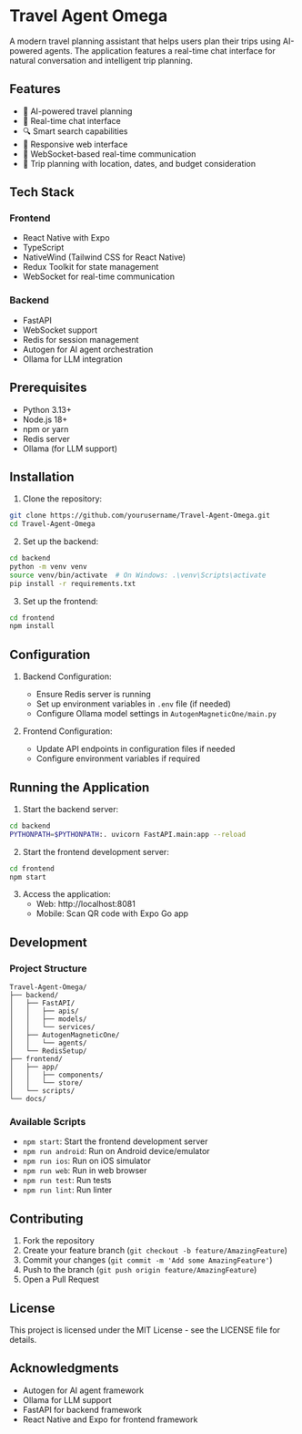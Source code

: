 # Travel Agent Omega

A modern travel planning assistant that helps users plan their trips using AI-powered agents. The application features a real-time chat interface for natural conversation and intelligent trip planning.

## Features

- 🤖 AI-powered travel planning
- 💬 Real-time chat interface
- 🔍 Smart search capabilities
- 📱 Responsive web interface
- 🔄 WebSocket-based real-time communication
- 🎯 Trip planning with location, dates, and budget consideration

## Tech Stack

### Frontend
- React Native with Expo
- TypeScript
- NativeWind (Tailwind CSS for React Native)
- Redux Toolkit for state management
- WebSocket for real-time communication

### Backend
- FastAPI
- WebSocket support
- Redis for session management
- Autogen for AI agent orchestration
- Ollama for LLM integration

## Prerequisites

- Python 3.13+
- Node.js 18+
- npm or yarn
- Redis server
- Ollama (for LLM support)

## Installation

1. Clone the repository:
```bash
git clone https://github.com/yourusername/Travel-Agent-Omega.git
cd Travel-Agent-Omega
```

2. Set up the backend:
```bash
cd backend
python -m venv venv
source venv/bin/activate  # On Windows: .\venv\Scripts\activate
pip install -r requirements.txt
```

3. Set up the frontend:
```bash
cd frontend
npm install
```

## Configuration

1. Backend Configuration:
   - Ensure Redis server is running
   - Set up environment variables in `.env` file (if needed)
   - Configure Ollama model settings in `AutogenMagneticOne/main.py`

2. Frontend Configuration:
   - Update API endpoints in configuration files if needed
   - Configure environment variables if required

## Running the Application

1. Start the backend server:
```bash
cd backend
PYTHONPATH=$PYTHONPATH:. uvicorn FastAPI.main:app --reload
```

2. Start the frontend development server:
```bash
cd frontend
npm start
```

3. Access the application:
   - Web: http://localhost:8081
   - Mobile: Scan QR code with Expo Go app

## Development

### Project Structure
```
Travel-Agent-Omega/
├── backend/
│   ├── FastAPI/
│   │   ├── apis/
│   │   ├── models/
│   │   └── services/
│   ├── AutogenMagneticOne/
│   │   └── agents/
│   └── RedisSetup/
├── frontend/
│   ├── app/
│   │   ├── components/
│   │   └── store/
│   └── scripts/
└── docs/
```

### Available Scripts

- `npm start`: Start the frontend development server
- `npm run android`: Run on Android device/emulator
- `npm run ios`: Run on iOS simulator
- `npm run web`: Run in web browser
- `npm run test`: Run tests
- `npm run lint`: Run linter

## Contributing

1. Fork the repository
2. Create your feature branch (`git checkout -b feature/AmazingFeature`)
3. Commit your changes (`git commit -m 'Add some AmazingFeature'`)
4. Push to the branch (`git push origin feature/AmazingFeature`)
5. Open a Pull Request

## License

This project is licensed under the MIT License - see the LICENSE file for details.

## Acknowledgments

- Autogen for AI agent framework
- Ollama for LLM support
- FastAPI for backend framework
- React Native and Expo for frontend framework